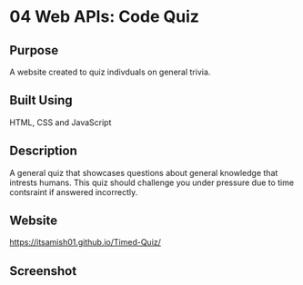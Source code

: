 # 04 Web APIs: Code Quiz

## Purpose

A website created to quiz indivduals on general trivia.

## Built Using

HTML, CSS and JavaScript

## Description

A general quiz that showcases questions about general knowledge that intrests humans. This quiz should challenge you under pressure due to time contsraint if answered incorrectly.

## Website

https://itsamish01.github.io/Timed-Quiz/

## Screenshot